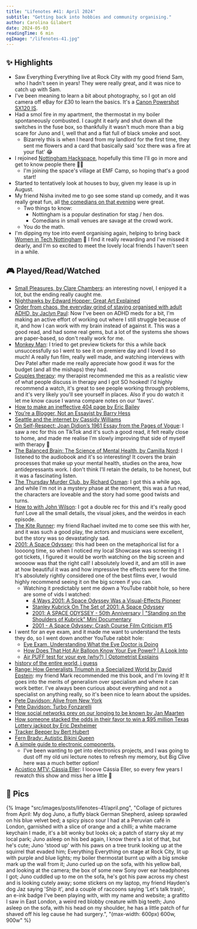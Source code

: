 ```yaml
---
title: "Lifenotes #41: April 2024"
subtitle: "Getting back into hobbies and community organising."
author: Carolina Gilabert
date: 2024-05-03
readingTime: 6 min
ogImage: "/lifenotes-41.jpg"
---
```


## ✨ Highlights
- Saw Everything Everything live at Rock City with my good friend Sam, who I hadn't seen in years! They were really great, and it was nice to catch up with Sam.
- I've been meaning to learn a bit about photography, so I got an old camera off eBay for £30 to learn the basics. It's a [Canon Powershot SX120 IS](https://www.photographyblog.com/reviews/canon_powershot_sx120_is_review).
- Had a smol fire in my apartment, the thermostat in my boiler spontaneously combusted. I caught it early and shut down all the switches in the fuse box, so thankfully it wasn't much more than a big scare for Juno and I, well that and a flat full of black smoke and soot.
	- Bizarrely this is when I heard from my landlord for the first time, they sent me flowers and a card that basically said 'soz there was a fire at your flat' 😂
- I rejoined [Nottingham Hackspace](https://nottinghack.org.uk/), hopefully this time I'll go in more and get to know people there 🤞🏼
	- I'm joining the space's village at EMF Camp, so hoping that's a good start!
- Started to tentatively look at houses to buy, given my lease is up in August.
- My friend Nisha invited me to go see some stand up comedy, and it was really great fun, all [the comedians on that evening](https://www.justthetonic.com/nottingham-comedy/shows/saturday-27-apr-2024/6153/) were great. 
	- Two things to know:
		- Nottingham is a popular destination for stag / hen dos.
		- Comedians in small venues are savage at the crowd work.
	- You do the math.
- I'm dipping my toe into event organising again, helping to bring back [Women in Tech Nottingham](https://www.technottingham.com/events/wit-2024-may) 💛 I find it really rewarding and I've missed it dearly, and I'm so excited to meet the lovely local friends I haven't seen in a while.

## 🎮 Played/Read/Watched
* [Small Pleasures, by Clare Chambers](https://uk.bookshop.org/p/books/small-pleasures-longlisted-for-the-women-s-prize-for-fiction-2021-clare-chambers/4992984?ean=9781474613903): an interesting novel, I enjoyed it a lot, but the ending really caught me.
* [Nighthawks by Edward Hopper: Great Art Explained](https://www.youtube.com/watch?v=lKIbT-4UFaE)
* [Order from chaos, the everyday grind of staying organised with adult ADHD, by Jaclyn Paul](https://uk.bookshop.org/p/books/order-from-chaos-the-everyday-grind-of-staying-organized-with-adult-adhd-jaclyn-paul/1419574?ean=9780578578873): Now I've been on ADHD meds for a bit, I'm making an active effort of working out where I still struggle because of it, and how I can work with my brain instead of against it. This was a good read, and had some real gems, but a lot of the systems she shows are paper-based, so don't really work for me.
* [Monkey Man](https://imdb.com/title/tt9214772): I tried to get preview tickets for this a while back unsuccessfully so I went to see it on premiere day and I loved it so much! A really fun film, really well made, and watching interviews with Dev Patel after made me really appreciate how good it was for the budget (and all the mishaps) they had.
* [Couples therapy](https://imdb.com/title/tt10665386): my therapist recommended me this as a realistic view of what people discuss in therapy and I got SO hooked! I'd highly recommend a watch, it's great to see people working through problems, and it's very likely you'll see yourself in places. Also if you do watch it let me know cause I wanna compare notes on our 'faves'.
* [How to make an ineffective 404 page by Eric Bailey](https://ericwbailey.website/published/how-to-make-an-ineffective-404-page/)
* [You’re a Blogger, Not an Essayist by Barry Hess](https://bjhess.com/posts/you-re-a-blogger-not-an-essayist)
* [Seattle and the internet by Cassidy Williams](https://blog.cassidoo.co/post/seattle-internet/)
* [On Self-Respect: Joan Didion’s 1961 Essay from the Pages of Vogue](https://www.vogue.com/article/joan-didion-self-respect-essay-1961): I saw a rec for this on TikTok and it's such a good read, it felt really close to home, and made me realise I'm slowly improving that side of myself with therapy 💛
* [The Balanced Brain: The Science of Mental Health, by Camilla Nord](https://uk.bookshop.org/p/books/the-balanced-brain-camilla-nord/7376964?ean=9780241545799): I listened to the audiobook and it's so interesting! It covers the brain processes that make up your mental health, studies on the area, how antidepressants work. I don't think I'll retain the details, to be honest, but it was a fascinating listen.
* [The Thursday Murder Club, by Richard Osman](https://uk.bookshop.org/p/books/the-thursday-murder-club-the-thursday-murder-club-1-richard-osman/4937726?ean=9780241988268): I got this a while ago, and while I'm not in a mystery phase at the moment, this was a fun read, the characters are loveable and the story had some good twists and turns.
* [How to with John Wilson](https://imdb.com/title/tt10801534): I got a double rec for this and it's really good fun! Love all the small details, the visual jokes, and the weirdos in each episode.
* [The Kite Runner](https://www.thekiterunnerplay.com/): my friend Rachael invited me to come see this with her, and it was such a good play, the actors and musicians were excellent, but the story was so devastatingly sad.
* [2001: A Space Odyssey](https://imdb.com/title/tt0062622): this had been on the metaphorical list for a loooong time, so when I noticed my local Showcase was screening it I got tickets, I figured it would be worth watching on the big screen and woooow was that the right call! I absolutely loved it, and am still in awe at how beautiful it was and how impressive the effects were for the time. It's absolutely rightly considered one of the best films ever, I would highly recommend seeing it on the big screen if you can.
	* Watching it predictably sent me down a YouTube rabbit hole, so here are some of vids I watched:
		* [4 Ways 2001: A Space Odyssey Was a Visual-Effects Pioneer](https://youtu.be/5ch5WC54egU?si=RCWbrg18p5DlXfNk)
		* [Stanley Kubrick On The Set of 2001: A Space Odyssey](https://youtu.be/2tju58CRQoI?si=cqSHLqZtKd_X0E6K)
		* [2001: A SPACE ODYSSEY - 50th Anniversary | "Standing on the Shoulders of Kubrick" Mini Documentary](https://youtu.be/MCDdEq9ZYjI?si=N-CIvCqcN5HcBw8H)
		* [2001 - A Space Odyssey: Crash Course Film Criticism #15](https://youtu.be/KEEnap_h8cs?si=oF8h773dSWDor2yb)
* I went for an eye exam, and it made me want to understand the tests they do, so I went down another YouTube rabbit hole:
	* [Eye Exam, Understanding What the Eye Doctor is Doing](https://youtu.be/Enx36m8Y6V8?si=sfLB296B3m0pVDKt)
	* [How Does That Hot Air Balloon Know Your Eye Power? | A Look Into](https://youtu.be/Qc0vXt3uwD8?si=jsQ061hrRFqs5NhE)
	* [Air PUFF test for your eye (why?) | Optometrist Explains](https://youtu.be/QjmB_OdDrl4?si=3AgILqH_XTLt5d6r)
* [history of the entire world, i guess](https://youtu.be/xuCn8ux2gbs?si=KC3HVKJzXEe6ARys)
* [Range: How Generalists Triumph in a Specialized World by David Epstein](https://uk.bookshop.org/p/books/range-how-generalists-triumph-in-a-specialized-world-david-epstein/1434895?ean=9781509843527): my friend Mark recommended me this book, and I'm loving it! It goes into the merits of generalism over specialism and where it can work better. I've always been curious about everything and not a specialist on anything really, so it's been nice to learn about the upsides.
* [Pete Davidson: Alive from New York](https://imdb.com/title/tt11474156)
* [Pete Davidson: Turbo Fonzarelli](https://imdb.com/title/tt30458756)
* [How social networks prey on our longing to be known by Jan Maarten](https://janmaarten.com/polywork/)
* [How someone stacked the odds in their favor to win a $95 million Texas Lottery jackpot by Eric Dexheimer](https://archive.is/etkX9)
* [Tracker Beeper by Bert Hubert](https://berthub.eu/articles/posts/tracker-beeper/?ref=axbom.com)
* [Fern Brady: Autistic Bikini Queen](https://www.imdb.com/title/tt31852892/)
* [A simple guide to electronic components.](https://www.youtube.com/watch?v=6Maq5IyHSuc)
	* I've been wanting to get into electronics projects, and I was going to dust off my old uni lecture notes to refresh my memory, but Big Clive here was a much better option!
* [Acústico MTV: Cássia Eller](https://www.imdb.com/title/tt0327608/): I looove Cássia Eller, so every few years I rewatch this show and miss her a little 🥲

## 📸 Pics
{% Image "src/images/posts/lifenotes-41/april.png", "Collage of pictures from April: My dog Juno, a fluffy black German Shepherd, asleep sprawled on his blue velvet bed; a spicy pisco sour I had at a Peruvian café in London, garnished with a slice of orange and a chilli; a white macrame keychain I made, it's a bit wonky but looks ok; a patch of starry sky at my local park; Juno asleep on his bed again, I know there's a lot of that, but he's cute; Juno 'stood up' with his paws on a tree trunk looking up at the squirrel that evaded him; Everything Everything on stage at Rock City, lit up with purple and blue lights; my boiler thermostat burnt up with a big smoke mark up the wall from it; Juno curled up on the sofa, with his yellow ball, and looking at the camera; the box of some new Sony over ear headphones I got; Juno cuddled up to me on the sofa, he's got his paw across my chest and is looking cutely away; some stickers on my laptop, my friend Hayden's dog Jaz saying 'Ship it', and a couple of raccoons saying 'Let's talk trash', an e-ink badge I've been playing with, with my name and website; a grafitto I saw in East London, a weird red blobby creature with big teeth; Juno asleep on the sofa, with his head on my shoulder, he has a little patch of fur shaved off his leg cause he had surgery.", "(max-width: 600px) 600w, 900w" %}